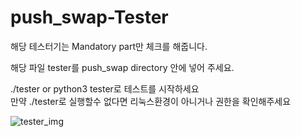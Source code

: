 # push_swap-Tester

해당 테스터기는 Mandatory part만 체크를 해줍니다.

해당 파일 tester를 push_swap directory 안에 넣어 주세요.

./tester or python3 tester로 테스트를 시작하세요<br>
만약 ./tester로 실행할수 없다면 리눅스환경이 아니거나 권한을 확인해주세요


![tester_img](https://github.com/ausungju/push_swap-Tester/assets/58778326/8f5d8538-7e9b-4c00-93c8-2e9ff2d18127)
